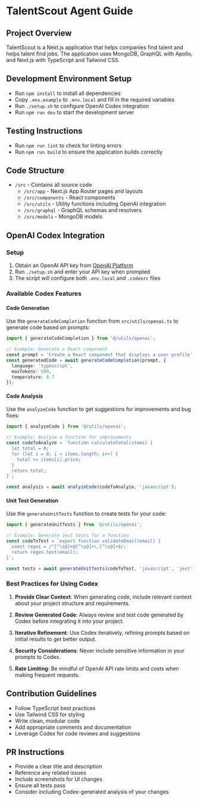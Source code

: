 # TalentScout Agent Guide

## Project Overview
TalentScout is a Next.js application that helps companies find talent and helps talent find jobs. The application uses MongoDB, GraphQL with Apollo, and Next.js with TypeScript and Tailwind CSS.

## Development Environment Setup
- Run `npm install` to install all dependencies
- Copy `.env.example` to `.env.local` and fill in the required variables
- Run `./setup.sh` to configure OpenAI Codex integration
- Run `npm run dev` to start the development server

## Testing Instructions
- Run `npm run lint` to check for linting errors
- Run `npm run build` to ensure the application builds correctly

## Code Structure
- `/src` - Contains all source code
  - `/src/app` - Next.js App Router pages and layouts
  - `/src/components` - React components
  - `/src/utils` - Utility functions including OpenAI integration
  - `/src/graphql` - GraphQL schemas and resolvers
  - `/src/models` - MongoDB models

## OpenAI Codex Integration

### Setup
1. Obtain an OpenAI API key from [OpenAI Platform](https://platform.openai.com/)
2. Run `./setup.sh` and enter your API key when prompted
3. The script will configure both `.env.local` and `.codexrc` files

### Available Codex Features

#### Code Generation
Use the `generateCodeCompletion` function from `src/utils/openai.ts` to generate code based on prompts:

```typescript
import { generateCodeCompletion } from '@/utils/openai';

// Example: Generate a React component
const prompt = 'Create a React component that displays a user profile';
const generatedCode = await generateCodeCompletion(prompt, {
  language: 'typescript',
  maxTokens: 500,
  temperature: 0.7
});
```

#### Code Analysis
Use the `analyzeCode` function to get suggestions for improvements and bug fixes:

```typescript
import { analyzeCode } from '@/utils/openai';

// Example: Analyze a function for improvements
const codeToAnalyze = `function calculateTotal(items) {
  let total = 0;
  for (let i = 0; i < items.length; i++) {
    total += items[i].price;
  }
  return total;
}`;

const analysis = await analyzeCode(codeToAnalyze, 'javascript');
```

#### Unit Test Generation
Use the `generateUnitTests` function to create tests for your code:

```typescript
import { generateUnitTests } from '@/utils/openai';

// Example: Generate Jest tests for a function
const codeToTest = `export function validateEmail(email) {
  const regex = /^[^\s@]+@[^\s@]+\.[^\s@]+$/;
  return regex.test(email);
}`;

const tests = await generateUnitTests(codeToTest, 'javascript', 'jest');
```

### Best Practices for Using Codex

1. **Provide Clear Context**: When generating code, include relevant context about your project structure and requirements.

2. **Review Generated Code**: Always review and test code generated by Codex before integrating it into your project.

3. **Iterative Refinement**: Use Codex iteratively, refining prompts based on initial results to get better output.

4. **Security Considerations**: Never include sensitive information in your prompts to Codex.

5. **Rate Limiting**: Be mindful of OpenAI API rate limits and costs when making frequent requests.

## Contribution Guidelines
- Follow TypeScript best practices
- Use Tailwind CSS for styling
- Write clean, modular code
- Add appropriate comments and documentation
- Leverage Codex for code reviews and suggestions

## PR Instructions
- Provide a clear title and description
- Reference any related issues
- Include screenshots for UI changes
- Ensure all tests pass
- Consider including Codex-generated analysis of your changes
